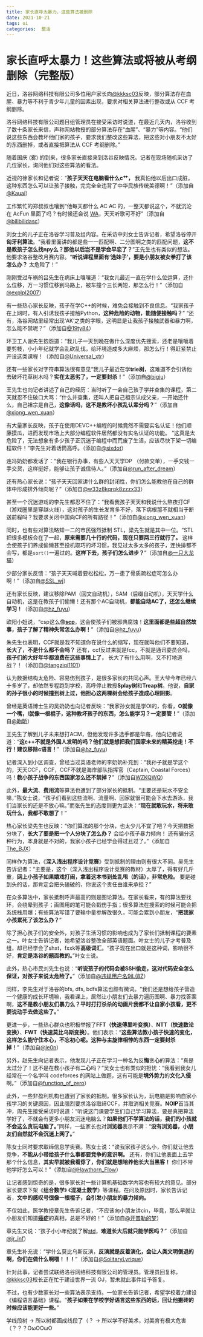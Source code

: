 ```yaml
---
title: 家长直呼太暴力，这些算法被删除
date: 2021-10-21
tags: oi
categories:  整活
---
```

# 家长直呼太暴力！这些算法或将被从考纲删除（完整版）


近日，洛谷网络科技有限公司多位用户家长向[@kkksc03](https://www.luogu.com.cn/user/1)反映，部分算法存在血腥、暴力等不利于青少年儿童的因素出现，要求对相关算法进行整改或从 CCF 考纲删除。

洛谷网络科技有限公司题目组管理员在接受采访时说道，在最近几天内，洛谷收到了数十条家长来信，声称网站教授的部分算法存在“血腥”、“暴力”等内容。“他们说这些东西会教坏他们家的孩子，要求我们整改这些算法，把这些对小朋友不太好的东西删掉，或者直接把算法从 CCF 考纲删除。”

随着国庆 (雾) 的到来，很多家长直接来到洛谷反映情况。记者在现场随机采访了几位家长，询问他们对这些算法的看法。

近视的徐家长和记者说：“**孩子天天在电脑看什么c艹，** 我真怕他以后出口成脏，这种东西怎么可以让孩子接触，完完全全违背了中华民族传统美德啊！”（添加自[@Kauai](https://www.luogu.com.cn/user/311942)）

工作繁忙的郑叔叔也嚷到“他每天都什么 AC AC 的，一整天都说这个，不就沉沦在 AcFun 里面了吗？有时候还会说 [WA](https://baike.so.com/doc/6746872-24935368.html)，天天听歌可不好”（添加自[@bilibilidasc](https://www.luogu.com.cn/user/483824)）

刘女士的儿子正在洛谷学习普及组内容。在采访中刘女士告诉记者，希望洛谷停开**匈牙利算法**。“我看里面讲的都是些一一匹配啊、二分图啊之类的匹配问题，**这不是教孩子怎么找npy么？那他以后岂不是学会早恋了？**”王先生也有类似的想法。他要求洛谷整改月赛内容。“**听说课程里面有‘选妹子’，要是小朋友被女拳打了该怎么办？** 太危险了！”

刚刚受过车祸的吕先生在病床上嚷嚷道：“我女儿最近一直在学什么位运算，还什么位移，万一习惯位移到马路上，被车撞个三长两短，那怎么行！”（添加自[@explpl2007](https://www.luogu.com.cn/user/478528)）

有一些热心家长反映，孩子在学C++的时候，难免会接触到不良信息。“我家孩子在上网时，有人引诱我孩子接触Python，**这种危险的动物，能随便接触吗？**” “还有，洛谷网站里经常出现‘AK’之类的字眼，这明显是让我孩子接触武器和暴力啊，怎么能不禁呢？”（添加自[@19ty84](https://www.luogu.com.cn/user/289871)）

环卫工人谢先生抱怨道：“我儿子一天到晚在做什么深度优先搜索，还老是嚷嚷着要剪枝，小小年纪就学会乱砍乱伐，给环境造成多大麻烦，那怎么行！得赶紧禁止开设这类课程！（添加自[@Universal_xtr](https://www.luogu.com.cn/user/540148)）

还有一些家长对字符串算法很有意见“我儿子最近在学**trie树**，这难道不会引诱他去破坏花草树木吗？**实在太恶劣了，一定要封杀！**”（添加自[@bigju](https://www.luogu.com.cn/user/174859)）

王先生也向记者讲述了自己的经历：当时听了一会自己孩子学并查集的课程，第二天就忍不住破口大骂：“什么并查集，还叫人把自己祖宗认成父亲，一开始还什么，自己祖宗是自己，**这像话吗，这不是教坏小孩乱认辈分吗？**”（添加自[@xiong_wen_xuan](https://www.luogu.com.cn/user/357105)）

有大量家长反映，孩子在使用DEVC++编程的时候竟然不需要实名认证！他们顺藤摸瓜，进而发现市场上大部分编程软件居然都没有实名认证的功能。 “这真是太危险了，无法想象有多少孩子正沉迷于编程中而荒废了生活，应该尽快下架一切编程软件！”李先生对着话筒高呼。（添加自[@sixdot](https://www.luogu.com.cn/user/535850)）

连冯奶奶都发话了：“我在银行办事，有些人天天学DP （付款交单），一手交钱一手交货，这样挺好，能够让孩子诚信待人。”（添加自[@run_after_dream](https://www.luogu.com.cn/user/163069)）

还有热心家长说：“孩子天天回家讲什么群的封闭性，你们怎么能教他在自己的群体中形成排外倾向呢？”（添加自[@w33z8kqrqk8zzzх33](https://www.luogu.com.cn/user/91127)）

甚至一个沉迷游戏的李先生都忍不住了：“我看我孩子天天和我说什么熬夜打CF（游戏圈里是穿越火线），这对孩子的生长发育多不好，落下病根那不就相当于断送前程吗？我要求关闭中国向CF的所有路径！”（添加自[@xiong_wen_xuan](https://www.luogu.com.cn/user/357105)）

同时，也有些对算法略知一二的市民强烈抵制 STL，梁先生就是其中一位。“STL 把很多模板合在了一起，**原来需要几十行的代码，现在只要两三行就行了。** 这样会使孩子们养成偷懒甚至投机取巧的坏习惯，我见过太多太多的孩子，连快排都不会写，都是`sort()`一遍过的。**这样下去，孩子们怎么进步？**”（添加自[@一只大龙猫](https://www.luogu.com.cn/user/511907)）

少部分家长反馈：“孩子天天喊着要松松松，万一患了骨质疏松症可怎么办啊！”（添加自[@SSL_wj](https://www.luogu.com.cn/user/375895)）

还有家长反映，建议移除PAM（回文自动机），SAM（后缀自动机），天天学什么自动机，这是在教孩子们偷懒！还有那个AC自动机，**都能自动AC了，还怎么继续学习！**（添加自[@hz_fuyu](https://www.luogu.com.cn/user/526999)）

欧阳小姐说，“csp这么像[**scp**](https://baike.baidu.com/item/SCP%E5%9F%BA%E9%87%91%E4%BC%9A/3106903?fr=aladdin)，这会使孩子们被邪典腐蚀！**这里面都是些超自然故事，孩子了解了精神失常怎么办啊！**”（添加自[@hz_fuyu](https://www.luogu.com.cn/user/526999)）

朱先生也表明，CCF就是我不知道你在说什么的缩写，现在就叫他们不要知道，**长大了，不是什么都不会吗？** 还有，ccf反过来就是fcc，不就是通讯委员会吗，**孩子们的大好年华都浪费在这些事情上了，** 长大了有什么用啊，又不打地道战？！（添加自[@tangziqi1101](https://www.luogu.com.cn/user/516508)）

认为数据结构太危险、容易伤到孩子，是很多家长的共同心声。王大爷今年已经六十多岁了，却依然专程跑到学校，高呼停止教授**Splay树**和**Treap树**。他说，**自家的孙子很小的时候撞到树上过，他担心这两棵树会给孩子造成心理阴影**。

曾经是英语博士生的吴奶奶也向记者反映：“我家孙女就是学OI的，你看，**O就像一个嘴，I就像一根棍子，这种教坏孩子的东西，怎么能学习？一定要管！**”（添加自[@昒昕](https://www.luogu.com.cn/user/84132)）

王先生了解到儿子未来想打ACM，但他发现许多选手都是华裔，他向记者说道：“**这c++不就是外国人发明的吗？他们就是想把我们国家未来的精英挖走！不行！建议移除c语言！**”（添加自[@hz_fuyu](https://www.luogu.com.cn/user/526999)）

记者深入到小区调查，曾经当过英语老师的李奶奶补充到：“我孙子就是学这个的，天天CCF，CCF，CCF不就是海岸部队指挥官（Captain, Coastal Forces）吗！**教小孩子战争的东西国家怎么还不禁掉？**”（添加自[WZKQWQ](https://www.luogu.com.cn/user/239433)）

此外，**最大流**、**费用流**等算法也遭到了部分家长的抵制。“主要还是玩水不安全嘛，”陈女士说，“孩子们看到这些流啊、流量啊、回家就很可能会下水去游泳，我们当家长的还是不放心嘛。”而张先生的态度则更为坚决：“**现在就敢玩水，将来敢玩什么，我都不敢想了！**”

热心家长梁先生也反映：“你们算法的那个分块，也太少儿不宜了吧？今天把数据分块了，**长大了要是把一个人分块了怎么办？** 会给小孩子暴力倾向！ 还有骗分这种行为，本身就是不对的，我家小孩子已经学会得过且过了。”（添加自[The_BJX](https://www.luogu.com.cn/user/364027)）

同样作为算法，《**深入浅出程序设计竞赛**》受到抵制的理由则有很大不同。吴先生告诉记者：“主要是，这个（深入浅出程序设计竞赛的教材）太厚了，得有好几斤重，**网上小孩子如果嬉戏打闹，拿着这本书到处乱甩（的话），非常危险。** 要是碰到头的话，那肯定会把头磕破的，你说这个责任由谁来承担？”

在众多算法中，家长抵制呼声最高的则是图论算法。在家长看来，有的算法要找环，会绕晕到孩子；画图用的笔可能会戳伤手指；很多算法在搜索的时候可能会把系统栈用爆；有些算法写错了要输中量参解改很久，可能会累到小朋友，“**把我家小孩累死了该怎么办？**”

除了担心孩子们的安全外，对孩子生活习惯的影响也成为了家长们抵制课程的要素之一。叶女士告诉记者，她希望洛谷整改全部英语题面。叶女士的儿子才考普及组，却已经学会了shxt，fxxk等**高级词汇**。“孩子现在出口就是这种词，影响很不好，**肯定是洛谷的题面教的。**”叶女士说。

此外，热心市民刘先生也说：“**听说孩子的代码会被SSH偷走，这对代码安全怎么保证，对孩子来说太危险了。**”（添加自[@违规用户名9iL(8Z](https://www.luogu.com.cn/user/341801)）

同样，李先生对于洛谷的bfs, dfs, bdfs算法也颇有微词。“我们还是想给孩子营造一个健康的成长环境嘛，我看课上，居然让小朋友们去暴力遍历图啊、暴力找答案啊，**这不是教小朋友们暴力么？平时打打杀杀的动画片我都不让自家小孩看，更不要说动手去做这些了。**”

更进一步，一些热心群众也积极举报了**FFT（快速傅里叶变换）**、**NTT（快速数论变换）**、**FWT（快速莫比乌斯变换）**。他们表示：“**这些算法教小孩子快速的变化，这样怎么能守住本心，不忘初心呢。这种与主旋律相悖的东西一定要封杀掉！**”（添加自[@le0n](https://www.luogu.com.cn/user/128235)）

另外，赵先生向记者表示，他发现儿子正在学习一种名为反**悔**贪**心**的算法：“真是太过分了！这不是在教小孩子有**二心**吗？”吴女士也有类似的担忧：“我看到我女儿经常在一个名字叫 codeforces 的网站上做题，这有可能是**境外势力**的**文化入侵**啊。”（添加自[@function_of_zero](https://www.luogu.com.cn/user/323144)）

此外，一些非盈利机构也遭到了家长的抵制。很多家长认为，玩电脑是影响自家小孩学习的关键原因，因此强烈要求洛谷取缔CCF，并取消相关竞赛。**NOIP**首当其冲，周先生接受采访时说道：“听说这门课要学生们自己学习算法，要是真把算法学好了，不就会有更多小朋友沉迷电脑么？**如果他们不学算法的话，我们的小孩就不会这么贪玩电脑了。**”同样，一些家长也对**浏览器**表示不满：“**没有浏览器，小朋友们自然就不会沉迷上网了。**”

陈女士同时要求取缔信息学奥赛。陈女士说：“诶我家孩子这么小，你们就让他去竞争，**不能从小带给孩子什么事都要竞争的意识啊。** 还有，你们让他表面上去学那个什么信息，**其实早就被我看穿了，你们就是想培养他长大当黑客！** 你们不带他学好怎么可以！”（添加自[@Hawthorn_Flow](https://www.luogu.com.cn/user/362546)）

让记者感到惊奇的是，很多家长对一些计算机基础数学内容也有较大的意见。部分家长要求下架《**组合数学**》 《**混凝土数学**》等课程。在问及原因时，家长告诉记者，**文中的感叹号很像一根棍子，会引发小朋友的暴力倾向。**

不仅如此，医学教授章先生告诉记者，“不应该向小朋友讲cin，毕竟，那么早就让小朋友们知道[**癌症**](https://baike.baidu.com/item/%E5%AE%AB%E9%A2%88%E4%B8%8A%E7%9A%AE%E5%86%85%E7%98%A4%E5%8F%98/5617844?fromtitle=CIN&fromid=1931555&fr=aladdin)的真相，总是不好的！”（添加自[@开普勒的梦](https://www.luogu.com.cn/user/197196)）

章先生又说：“孩子小小年纪就了解[std](https://baike.baidu.com/item/STD)，**难道长大后就只能学医吗？**”（添加自[@jr_inf](https://www.luogu.com.cn/user/290055)）

章先生补充说：“学什么莫比乌斯反演，**反演就是反着演化，会让人类文明倒退的啊，你们在做什么啊喂！！！**”（添加自[@SolitaryLyrique](https://www.luogu.com.cn/user/91204)）

针对此事，记者尝试联络洛谷网络科技有限公司的管理员。管理员回复称，[@kkksc03](https://www.luogu.com.cn/user/1)校长正在忙于建设世界一流 OJ，暂未就此事件给予答复。

不过，也有少数家长对一些算法表示支持。一位家长告诉记者，希望学校着力建设《编程语言基础》课程。“**孩子如果在学校学好语言这些东西的话，回让他搬砖的时候应该能更好一些。**”

学线段树 -> 所以树都画成线段了（？ -> 所以学不好美术，对美育有极大危害（？？？OωOOωO